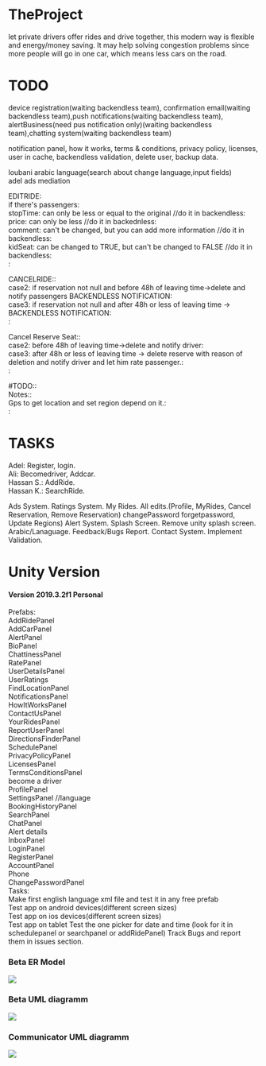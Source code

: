 # TheProject
let private drivers offer rides and drive together, this modern way is flexible and energy/money saving. It may help solving congestion problems since more people will go in one car, which means less cars on the road.<br>
# TODO
device registration(waiting backendless team), confirmation email(waiting backendless team),push notifications(waiting backendless team), alertBusiness(need pus notification only)(waiting backendless team),chatting system(waiting backendless team)<br>

notification panel, how it works, terms & conditions, privacy policy, licenses, user in cache,
backendless validation, delete user, backup data.<br>

loubani arabic language(search about change language,input fields)<br>
adel ads mediation<br>

EDITRIDE:<br>
	if there's passengers:<br>
	stopTime: can only be less or equal to the original //do it in backendless:<br>
	price: can only be less  //do it in backednless:<br>
	comment: can't be changed, but you can add more information //do it in backendless:<br>
	kidSeat: can be changed to TRUE, but can't be changed to FALSE //do it in backendless:<br>:<br>

CANCELRIDE::<br>
	case2: if reservation not null and before 48h of leaving time->delete and notify passengers  BACKENDLESS NOTIFICATION:<br>
	case3: if reservation not null and after 48h or less of leaving time -> BACKENDLESS NOTIFICATION:<br>:<br>
	
Cancel Reserve Seat::<br>
	case2: before 48h of leaving time->delete and notify driver:<br>
	case3: after 48h or less of leaving time -> delete reserve with reason of deletion and notify driver and let him rate passenger.:<br>:<br>

#TODO::<br>
Notes::<br>
Gps to get location and set region depend on it.:<br>:<br>
 
# TASKS
Adel: Register, login.<br>
Ali: Becomedriver, Addcar.<br>
Hassan S.: AddRide.<br>
Hassan K.: SearchRide.<br>

Ads System.
Ratings System.
My Rides.
All edits.(Profile, MyRides, Cancel Reservation, Remove Reservation) changePassword forgetpassword, Update Regions)
Alert System.
Splash Screen.
Remove unity splash screen.
Arabic/Lanaguage.
Feedback/Bugs Report.
Contact System.
Implement Validation.

# Unity Version
<h4>Version 2019.3.2f1 Personal</h4>

Prefabs:<br>
AddRidePanel <br>
AddCarPanel <br>
AlertPanel<br>
BioPanel<br>
ChattinessPanel<br>
RatePanel<br>
UserDetailsPanel<br>
UserRatings <br>
FindLocationPanel <br>
NotificationsPanel <br>
HowItWorksPanel <br>
ContactUsPanel<br>
YourRidesPanel<br>
ReportUserPanel<br>
DirectionsFinderPanel<br>
SchedulePanel <br>
PrivacyPolicyPanel<br>
LicensesPanel<br>
TermsConditionsPanel<br>
become a driver<br>
ProfilePanel<br>
SettingsPanel  //language<br>
BookingHistoryPanel<br>
SearchPanel <br>
ChatPanel <br>
Alert details<br>
InboxPanel<br>
LoginPanel<br>
RegisterPanel<br>
AccountPanel<br>
Phone<br>
ChangePasswordPanel<br>
Tasks: <br>
Make first english language xml file and test it in any free prefab<br>
Test app on android devices(different screen sizes)<br>
Test app on ios devices(different screen sizes)<br>
Test app on tablet
Test the one picker for date and time (look for it in schedulepanel or searchpanel or addRidePanel)
Track Bugs and report them in issues section.

<h3>Beta ER Model</h3>
<img src="https://github.com/Hasankanso/TheProject/blob/master/DBimage.png"\>

<h3>Beta UML diagramm</h3>
<img src="https://github.com/Hasankanso/TheProject/blob/master/UML.png"\>


<h3>Communicator UML diagramm</h3>
<img src="https://github.com/Hasankanso/TheProject/blob/master/Requests.png"\>
